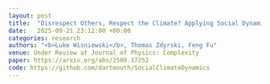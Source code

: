 ```yaml
---
layout: post
title:  "Disrespect Others, Respect the Climate? Applying Social Dynamics with Inequality to Forest Climate Models"
date:   2025-09-21 23:12:00 +00:00
categories: research
authors: "<b>Luke Wisniewski</b>, Thomas Zdyrski, Feng Fu"
venue: Under Review at Journal of Physics: Complexity
paper: https://arxiv.org/abs/2509.17252
code: https://github.com/dartmouth/SocialClimateDynamics
---
```

